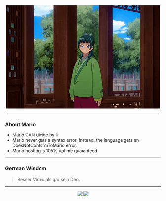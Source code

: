 <p align="center">
  <img src="assets/maomao.gif" />
</p>

---

### About Mario
- Mario CAN divide by 0.
- Mario never gets a syntax error.  Instead, the language gets an DoesNotConformToMario error.
- Mario hosting is 105% uptime guaranteed.

---

### German Wisdom
> Besser Video als gar kein Deo.

---

<p align="center">
  <a>
    <img height="180em" src="https://github-readme-stats-eight-theta.vercel.app/api?username=Torfkopp&show_icons=true&theme=dark&include_all_commits=true&count_private=true"/>
  </a>
  <a href="https://github.com/Torfkopp?tab=repositories">
    <img height="180em" src="https://github-readme-stats-eight-theta.vercel.app/api/top-langs/?username=torfkopp&layout=compact&theme=dark&langs_count=8&hide=java"/>
  </a>
</p>
